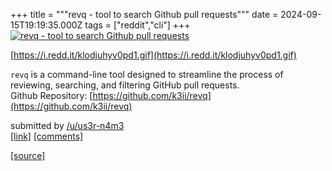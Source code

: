 +++
title = """revq - tool to search Github pull requests"""
date = 2024-09-15T19:19:35.000Z
tags = ["reddit","cli"]
+++
[![revq - tool to search Github pull requests](https://external-preview.redd.it/fsFPI9q4ou26F6LhB2wyO7pJm0Q-jqDB7reaxaoCZ34.jpg?width=640&crop=smart&auto=webp&s=4cbe5a90a79cbcb7e056f65d309404a58f98a92b "revq - tool to search Github pull requests")](https://www.reddit.com/r/commandline/comments/1fhkpdt/revq_tool_to_search_github_pull_requests/)

[https://i.redd.it/klodjuhyv0pd1.gif](https://i.redd.it/klodjuhyv0pd1.gif)

`revq` is a command-line tool designed to streamline the process of reviewing, searching, and filtering GitHub pull requests.  
Github Repository: [https://github.com/k3ii/revq](https://github.com/k3ii/revq)

submitted by [/u/us3r-n4m3](https://www.reddit.com/user/us3r-n4m3)  
[\[link\]](https://www.reddit.com/r/commandline/comments/1fhkpdt/revq_tool_to_search_github_pull_requests/) [\[comments\]](https://www.reddit.com/r/commandline/comments/1fhkpdt/revq_tool_to_search_github_pull_requests/)

[[source]](https://www.reddit.com/r/commandline/comments/1fhkpdt/revq_tool_to_search_github_pull_requests/)
